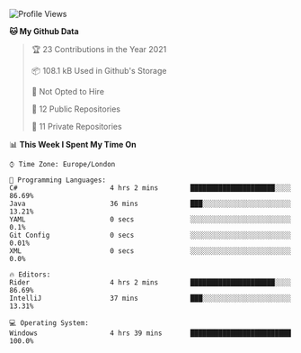 <!--START_SECTION:waka-->
![Profile Views](http://img.shields.io/badge/Profile%20Views-0-blue)

**🐱 My Github Data** 

> 🏆 23 Contributions in the Year 2021
 > 
> 📦 108.1 kB Used in Github's Storage 
 > 
> 🚫 Not Opted to Hire
 > 
> 📜 12 Public Repositories 
 > 
> 🔑 11 Private Repositories  
 > 
📊 **This Week I Spent My Time On** 

```text
⌚︎ Time Zone: Europe/London

💬 Programming Languages: 
C#                       4 hrs 2 mins        █████████████████████░░░░   86.69% 
Java                     36 mins             ███░░░░░░░░░░░░░░░░░░░░░░   13.21% 
YAML                     0 secs              ░░░░░░░░░░░░░░░░░░░░░░░░░   0.1% 
Git Config               0 secs              ░░░░░░░░░░░░░░░░░░░░░░░░░   0.01% 
XML                      0 secs              ░░░░░░░░░░░░░░░░░░░░░░░░░   0.0%

🔥 Editors: 
Rider                    4 hrs 2 mins        █████████████████████░░░░   86.69% 
IntelliJ                 37 mins             ███░░░░░░░░░░░░░░░░░░░░░░   13.31%

💻 Operating System: 
Windows                  4 hrs 39 mins       █████████████████████████   100.0%

```


<!--END_SECTION:waka-->